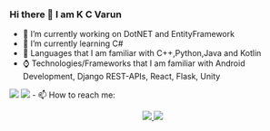 ### Hi there 👋 I am K C Varun
- 🔭 I’m currently working on DotNET and EntityFramework
- 🌱 I’m currently learning C#
- 🚀 Languages that I am familiar with C++,Python,Java and Kotlin
- ⌚️ Technologies/Frameworks that I am familiar with Android Development, Django REST-APIs, React, Flask, Unity
<img src="https://github-readme-stats.vercel.app/api?username=Blake2912&&show_icons=true&title_color=ffffff&icon_color=bb2acf&text_color=daf7dc&bg_color=2A005E">
<img src="https://github-readme-stats.vercel.app/api/top-langs/?username=Blake2912&layout=compact&theme=radical">
- 📫 How to reach me:
<p align="center">
  <a href="http://twitter.com/varun_kc_29">
    <img src="https://img.shields.io/twitter/follow/varun_kc_29?color=%230062cc&style=for-the-badge&label=Follow%20me%20on%20Twitter" />
  </a>
  <a href="http://github.com/Blake2912">
    <img src="https://img.shields.io/github/followers/blake2912?label=Follow%20me%20on%20GitHub&style=for-the-badge" />
  </a>
</p>

<!--
**Blake2912/Blake2912** is a ✨ _special_ ✨ repository because its `README.md` (this file) appears on your GitHub profile.

Here are some ideas to get you started:

- 🔭 I’m currently working on ...
- 🌱 I’m currently learning ...
- 👯 I’m looking to collaborate on ...
- 🤔 I’m looking for help with ...
- 💬 Ask me about ...
- 📫 How to reach me: ...
- 😄 Pronouns: ...
- ⚡ Fun fact: ...
-->
